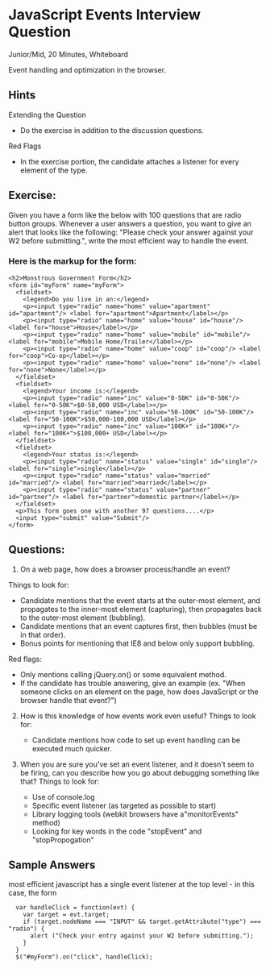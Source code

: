 # JavaScript Events Interview Question
Junior/Mid, 20 Minutes, Whiteboard

Event handling and optimization in the browser.

## Hints
Extending the Question
- Do the exercise in addition to the discussion questions. 

Red Flags
- In the exercise portion, the candidate attaches a listener for every element of the type. 

## Exercise: 
Given you have a form like the below with 100 questions that are radio button groups. Whenever a user answers a question, you want to give an alert that looks like the following: "Please check your answer against your W2 before submitting.", write the most efficient way to handle the event. 

### Here is the markup for the form: 
```
<h2>Monstrous Government Form</h2>
<form id="myForm" name="myForm">
  <fieldset>
    <legend>Do you live in an:</legend>
    <p><input type="radio" name="home" value="apartment" id="apartment"/> <label for="apartment">Apartment</label></p>
    <p><input type="radio" name="home" value="house" id="house"/> <label for="house">House</label></p>
    <p><input type="radio" name="home" value="mobile" id="mobile"/> <label for="mobile">Mobile Home/Trailer</label></p>
    <p><input type="radio" name="home" value="coop" id="coop"/> <label for="coop">Co-op</label></p>
    <p><input type="radio" name="home" value="none" id="none"/> <label for="none">None</label></p>
  </fieldset>
  <fieldset>
    <legend>Your income is:</legend>
    <p><input type="radio" name="inc" value="0-50K" id="0-50K"/> <label for="0-50K">$0-50,000 USD</label></p>
    <p><input type="radio" name="inc" value="50-100K" id="50-100K"/> <label for="50-100K">$50,000-100,000 USD</label></p>
    <p><input type="radio" name="inc" value="100K+" id="100K+"/> <label for="100K+">$100,000+ USD</label></p>
  </fieldset>
  <fieldset>
    <legend>Your status is:</legend>
    <p><input type="radio" name="status" value="single" id="single"/> <label for="single">single</label></p>
    <p><input type="radio" name="status" value="married" id="married"/> <label for="married">married</label></p>
    <p><input type="radio" name="status" value="partner" id="partner"/> <label for="partner">domestic partner</label></p>
  </fieldset>
  <p>This form goes one with another 97 questions....</p>
  <input type="submit" value="Submit"/>
</form>
```

## Questions:
1. On a web page, how does a browser process/handle an event?

  Things to look for:
  - Candidate mentions that the event starts at the outer-most element, and propagates to the inner-most element (capturing), then propagates back to the outer-most element (bubbling).
  - Candidate mentions that an event captures first, then bubbles (must be in that order).
  - Bonus points for mentioning that IE8 and below only support bubbling.

  Red flags:
  - Only mentions calling jQuery.on() or some equivalent method.
  - If the candidate has trouble answering, give an example (ex. "When someone clicks on an element on the page, how does JavaScript or the browser handle that event?")

2. How is this knowledge of how events work even useful?
  Things to look for:
	- Candidate mentions how code to set up event handling can be executed much quicker.

3. When you are sure you've set an event listener, and it doesn't seem to be firing, can you describe how you go about debugging something like that?
  Things to look for:
	- Use of console.log
	- Specific event listener (as targeted as possible to start)
	- Library logging tools (webkit browsers have a"monitorEvents" method)
	- Looking for key words in the code "stopEvent" and "stopPropogation"

## Sample Answers

most efficient javascript has a single event listener at the top level - in this case, the form

```
  var handleClick = function(evt) {
    var target = evt.target;
    if (target.nodeName === "INPUT" && target.getAttribute("type") === "radio") {
      alert ("Check your entry against your W2 before submitting.");
    }
  }
  $("#myForm").on("click", handleClick);
```
